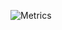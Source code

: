 ![Metrics](https://metrics.lecoq.io/onigura?template=classic&base.activity=0&base.community=0&base.repositories=0&base.metadata=0&languages=1&languages.ignored=html%2Ccss%2Ctypescript%2Cjavascript%2Cshell%2Csml%2Cshell%2Cc%2B%2B%2Cc%23%2Cjava%2Cswift%2Ckotlin%2Cmakefile&languages.colors=github&languages.details=percentage&languages.threshold=0%25&config.timezone=Asia%2FJakarta)

